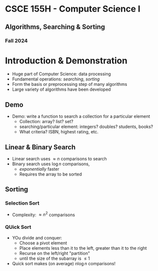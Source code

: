 
# CSCE 155H - Computer Science I
## Algorithms, Searching & Sorting
### Fall 2024

# Introduction & Demonstration

* Huge part of Computer Science: data processing
* Fundamental operations: *searching*, *sorting*
* Form the basis or preprocessing step of many algorithms
* Large variety of algorithms have been developed  

## Demo

* Demo: write a function to search a collection for a particular element
  * Collection: array?  list? set?
  * searching/particular element: integers? doubles? students, books?
  * What criteria? ISBN, highest rating, etc.

## Linear & Binary Search

* Linear search uses $\approx n$ comparisons to search
* Binary search uses $\log{n}$ comparisons,
  * *exponentially* faster
  * Requires the array to be sorted

## Sorting

### Selection Sort

* Complexity: $\approx n^2$ comparisons

### QUick Sort

* YOu divide and conquer:
  * Choose a pivot element
  * Place elements less than it to the left, greater than it to the right
  * Recurse on the left/right "partition"
  * until the size of the subarray is $\leq 1$
* Quick sort makes (on average) $n\log{n}$ comparisons!

```text











```
